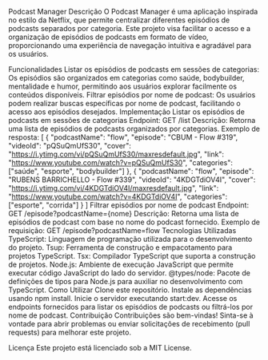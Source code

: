 Podcast Manager
Descrição
O Podcast Manager é uma aplicação inspirada no estilo da Netflix, que permite centralizar diferentes episódios de podcasts separados por categoria. Este projeto visa facilitar o acesso e a organização de episódios de podcasts em formato de vídeo, proporcionando uma experiência de navegação intuitiva e agradável para os usuários.

Funcionalidades
Listar os episódios de podcasts em sessões de categorias: Os episódios são organizados em categorias como saúde, bodybuilder, mentalidade e humor, permitindo aos usuários explorar facilmente os conteúdos disponíveis.
Filtrar episódios por nome de podcast: Os usuários podem realizar buscas específicas por nome de podcast, facilitando o acesso aos episódios desejados.
Implementação
Listar os episódios de podcasts em sessões de categorias
Endpoint: GET /list
Descrição: Retorna uma lista de episódios de podcasts organizados por categorias.
Exemplo de resposta:
[
  {
    "podcastName": "flow",
    "episode": "CBUM - Flow #319",
    "videoId": "pQSuQmUfS30",
    "cover": "https://i.ytimg.com/vi/pQSuQmUfS30/maxresdefault.jpg",
    "link": "https://www.youtube.com/watch?v=pQSuQmUfS30",
    "categories": ["saúde", "esporte", "bodybuilder"]
  },
  {
    "podcastName": "flow",
    "episode": "RUBENS BARRICHELLO - Flow #339",
    "videoId": "4KDGTdiOV4I",
    "cover": "https://i.ytimg.com/vi/4KDGTdiOV4I/maxresdefault.jpg",
    "link": "https://www.youtube.com/watch?v=4KDGTdiOV4I",
    "categories": ["esporte", "corrida"]
  }
]
Filtrar episódios por nome de podcast
Endpoint: GET /episode?podcastName={nome}
Descrição: Retorna uma lista de episódios de podcast com base no nome do podcast fornecido.
Exemplo de requisição: GET /episode?podcastName=flow
Tecnologias Utilizadas
TypeScript: Linguagem de programação utilizada para o desenvolvimento do projeto.
Tsup: Ferramenta de construção e empacotamento para projetos TypeScript.
Tsx: Compilador TypeScript que suporta a construção de projetos.
Node.js: Ambiente de execução JavaScript que permite executar código JavaScript do lado do servidor.
@types/node: Pacote de definições de tipos para Node.js para auxiliar no desenvolvimento com TypeScript.
Como Utilizar
Clone este repositório.
Instale as dependências usando npm install.
Inicie o servidor executando start:dev.
Acesse os endpoints fornecidos para listar os episódios de podcasts ou filtrá-los por nome de podcast.
Contribuição
Contribuições são bem-vindas! Sinta-se à vontade para abrir problemas ou enviar solicitações de recebimento (pull requests) para melhorar este projeto.

Licença
Este projeto está licenciado sob a MIT License.
